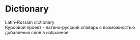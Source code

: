 # Dictionary
Latin-Russian dictionary  
Курсовой проект - латино-русский словарь с возможностью добавления слов в избранное
